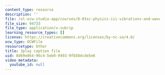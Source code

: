```yaml
---
content_type: resource
description: ''
file: /ol-ocw-studio-app/courses/8-03sc-physics-iii-vibrations-and-waves-fall-2016/8d69e86496c45eb094939fb584cde5e6_I0YACDaY-ww.vtt
file_size: 94733
file_type: application/x-subrip
learning_resource_types: []
license: https://creativecommons.org/licenses/by-nc-sa/4.0/
ocw_type: OCWFile
resourcetype: Other
title: 3play caption file
uid: 8d69e864-96c4-5eb0-9493-9fb584cde5e6
video_metadata:
  youtube_id: null
---
```

